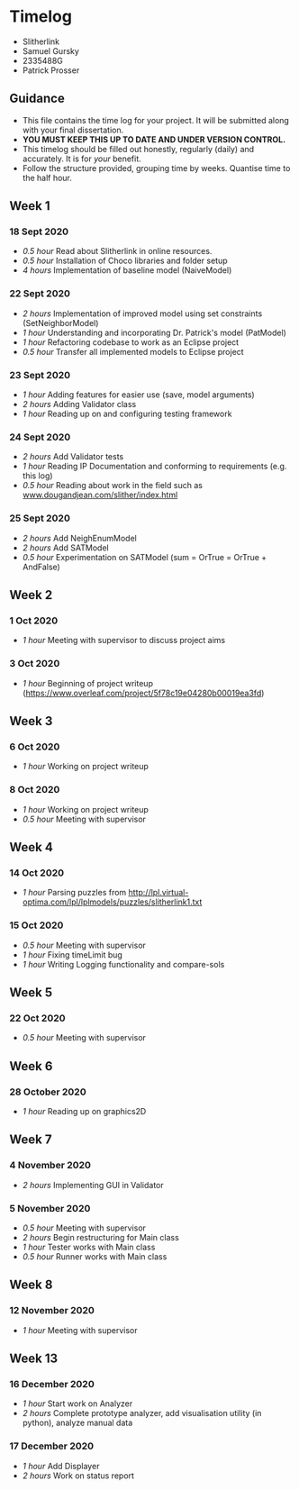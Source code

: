 # Timelog

* Slitherlink
* Samuel Gursky
* 2335488G
* Patrick Prosser

## Guidance

* This file contains the time log for your project. It will be submitted along with your final dissertation.
* **YOU MUST KEEP THIS UP TO DATE AND UNDER VERSION CONTROL.**
* This timelog should be filled out honestly, regularly (daily) and accurately. It is for *your* benefit.
* Follow the structure provided, grouping time by weeks.  Quantise time to the half hour.

## Week 1

### 18 Sept 2020

* *0.5 hour* Read about Slitherlink in online resources.
* *0.5 hour* Installation of Choco libraries and folder setup
* *4 hours* Implementation of baseline model (NaiveModel)

### 22 Sept 2020

* *2 hours* Implementation of improved model using set constraints (SetNeighborModel)
* *1 hour* Understanding and incorporating Dr. Patrick's model (PatModel)
* *1 hour* Refactoring codebase to work as an Eclipse project
* *0.5 hour* Transfer all implemented models to Eclipse project

### 23 Sept 2020

* *1 hour* Adding features for easier use (save, model arguments)
* *2 hours* Adding Validator class
* *1 hour* Reading up on and configuring testing framework

### 24 Sept 2020

* *2 hours* Add Validator tests
* *1 hour* Reading IP Documentation and conforming to requirements (e.g. this log)
* *0.5 hour* Reading about work in the field such as www.dougandjean.com/slither/index.html

### 25 Sept 2020

* *2 hours* Add NeighEnumModel
* *2 hours* Add SATModel
* *0.5 hour* Experimentation on SATModel (sum = OrTrue = OrTrue + AndFalse)

## Week 2

### 1 Oct 2020
* *1 hour* Meeting with supervisor to discuss project aims

### 3 Oct 2020
* *1 hour* Beginning of project writeup (https://www.overleaf.com/project/5f78c19e04280b00019ea3fd)

## Week 3

### 6 Oct 2020
* *1 hour* Working on project writeup

### 8 Oct 2020
* *1 hour* Working on project writeup
* *0.5 hour* Meeting with supervisor 

## Week 4

### 14 Oct 2020
* *1 hour* Parsing puzzles from http://lpl.virtual-optima.com/lpl/lplmodels/puzzles/slitherlink1.txt

### 15 Oct 2020
* *0.5 hour* Meeting with supervisor
* *1 hour* Fixing timeLimit bug
* *1 hour* Writing Logging functionality and compare-sols

## Week 5

### 22 Oct 2020
* *0.5 hour* Meeting with supervisor

## Week 6

### 28 October 2020
* *1 hour* Reading up on graphics2D

## Week 7

### 4 November 2020
* *2 hours* Implementing GUI in Validator

### 5 November 2020
* *0.5 hour* Meeting with supervisor
* *2 hours* Begin restructuring for Main class
* *1 hour* Tester works with Main class
* *0.5 hour* Runner works with Main class

## Week 8

### 12 November 2020
* *1 hour* Meeting with supervisor

## Week 13

### 16 December 2020
* *1 hour* Start work on Analyzer
* *2 hours* Complete prototype analyzer, add visualisation utility (in python), analyze manual data

### 17 December 2020
* *1 hour* Add Displayer
* *2 hours* Work on status report
